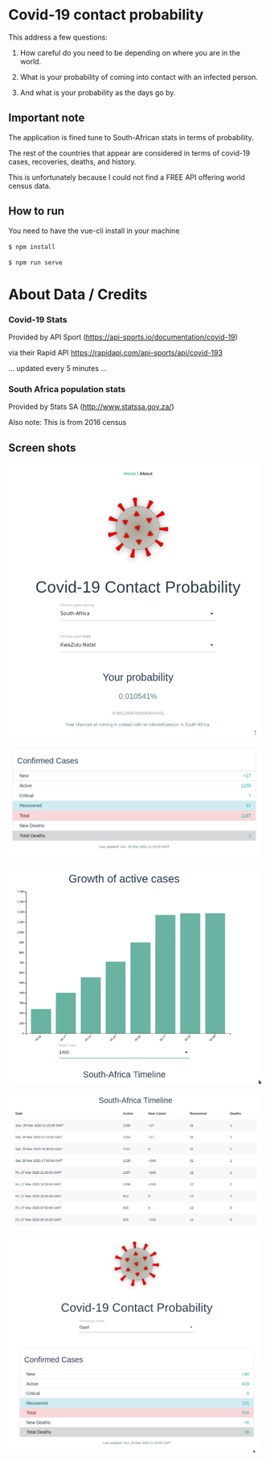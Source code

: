 # Covid-19 contact probability

This address a few questions:

  1. How careful do you need to be depending on where you are in the world.
  
  2. What is your probability of coming into contact with an infected person.
  
  3. And what is your probability as the days go by.
  
  
## Important note

The application is fined tune to South-African stats in terms of probability.

The rest of the countries that appear are considered in terms of covid-19 cases, recoveries, deaths, and history.

This is unfortunately because I could not find a FREE API offering world census data.



## How to run

You need to have the vue-cli install in your machine

`$ npm install`

`$ npm run serve`



# About Data / Credits

### Covid-19 Stats
Provided by API Sport (https://api-sports.io/documentation/covid-19)

via their Rapid API https://rapidapi.com/api-sports/api/covid-193

... updated every 5 minutes ...

### South Africa population stats
Provided by Stats SA (http://www.statssa.gov.za/)

Also note: This is from 2016 census




## Screen shots

<p><img src="https://github.com/wiredmartian/covid-19-contact-probability/blob/master/src/assets/screen-1.png"></p>

<p><img src="https://github.com/wiredmartian/covid-19-contact-probability/blob/master/src/assets/screen-2.png"></p>

<p><img src="https://github.com/wiredmartian/covid-19-contact-probability/blob/master/src/assets/screen-3.png"></p>

<p><img src="https://github.com/wiredmartian/covid-19-contact-probability/blob/master/src/assets/screen-4.png"></p>

<p><img src="https://github.com/wiredmartian/covid-19-contact-probability/blob/master/src/assets/screen-5.png"></p>
